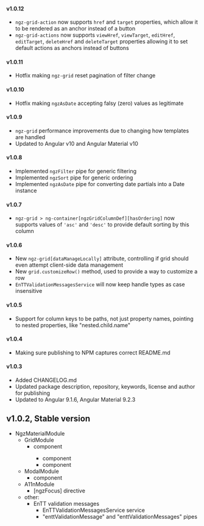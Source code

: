 #### v1.0.12

- `ngz-grid-action` now supports `href` and `target` properties, which allow it to be rendered as an anchor instead of a button
- `ngz-grid-actions` now supports `viewHref`, `viewTarget`, `editHref`, `editTarget`, `deleteHref` and `deleteTarget` properties allowing it to set default actions as anchors instead of buttons

#### v1.0.11

- Hotfix making `ngz-grid` reset pagination of filter change

#### v1.0.10

- Hotfix making `ngzAsDate` accepting falsy (zero) values as legitimate

#### v1.0.9

- `ngz-grid` performance improvements due to changing how templates are handled
- Updated to Angular v10 and Angular Material v10

#### v1.0.8

- Implemented `ngzFilter` pipe for generic filtering
- Implemented `ngzSort` pipe for generic ordering
- Implemented `ngzAsDate` pipe for converting date partials into a Date instance

#### v1.0.7

- `ngz-grid > ng-container[ngzGridColumnDef][hasOrdering]` now supports values of `'asc'` and `'desc'` to provide default sorting by this column

#### v1.0.6

- New `ngz-grid[dataManageLocally]` attribute, controlling if grid should even attempt client-side data management
- New `grid.customizeRow()` method, used to provide a way to customize a row
- `EnTTValidationMessagesService` will now keep handle types as case insensitive

#### v1.0.5

- Support for column keys to be paths, not just property names, pointing to nested properties, like "nested.child.name"

#### v1.0.4

- Making sure publishing to NPM captures correct README.md

#### v1.0.3

- Added CHANGELOG.md
- Updated package description, repository, keywords, license and author for publishing
- Updated to Angular 9.1.6, Angular Material 9.2.3

## v1.0.2, Stable version

- NgzMaterialModule
  - GridModule
    - <ngz-grid /> component
      - <ngz-grid-actions /> component
      - <ngz-grid-action /> component
  - ModalModule
    - <ngz-modal /> component
  - A11nModule
    - [ngzFocus] directive
  - other:
    - EnTT validation messages
      - EnTTValidationMessagesService service
      - "enttValidationMessage" and "enttValidationMessages" pipes
